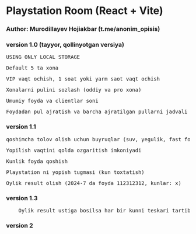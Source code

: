 # Playstation Room (React + Vite)

### Author: Murodillayev Hojiakbar (t.me/anonim_opisis)

### version 1.0 (tayyor, qollinyotgan versiya)

<pre>USING ONLY LOCAL STORAGE</pre>

<pre>Default 5 ta xona</pre>
<pre>VIP vaqt ochish, 1 soat yoki yarm saot vaqt ochish</pre>
<pre>Xonalarni pulini sozlash (oddiy va pro xona)</pre>
<pre>Umumiy foyda va clientlar soni</pre>
<pre>Foydadan pul ajratish va barcha ajratilgan pullarni jadvali (sanasi-soati, tavsifi, qancha ekanligi)</pre>

### version 1.1

<pre>qoshimcha tolov olish uchun buyruqlar (suv, yegulik, fast food va h.k)</pre>
<pre>Yopilish vaqtini qolda ozgaritish imkoniyadi</pre>
<pre>Kunlik foyda qoshish</pre>
<pre>Playstation ni yopish tugmasi (kun toxtatish)</pre>
<pre>Oylik result olish (2024-7 da foyda 112312312, kunlar: x)</pre>

### version 1.3

<pre>
    Oylik result ustiga bosilsa har bir kunni teskari tartibda (3,2,1) resultat chiqarib berish, bosilmasa umumiy 1 oylikni korsatish
</pre>

### version 2
